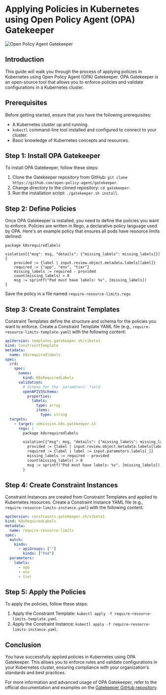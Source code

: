 # Applying Policies in Kubernetes using Open Policy Agent (OPA) Gatekeeper

![Open Policy Agent Gatekeeper](https://kubernetes.io/images/blog/2019-08-06-opa-gatekeeper/v3.png)

## Introduction
This guide will walk you through the process of applying policies in Kubernetes using Open Policy Agent (OPA) Gatekeeper. OPA Gatekeeper is an open-source tool that allows you to enforce policies and validate configurations in a Kubernetes cluster.

## Prerequisites
Before getting started, ensure that you have the following prerequisites:
- A Kubernetes cluster up and running.
- `kubectl` command-line tool installed and configured to connect to your cluster.
- Basic knowledge of Kubernetes concepts and resources.

## Step 1: Install OPA Gatekeeper
To install OPA Gatekeeper, follow these steps:
1. Clone the Gatekeeper repository from GitHub: `git clone https://github.com/open-policy-agent/gatekeeper`.
2. Change directory to the cloned repository: `cd gatekeeper`.
3. Run the installation script: `./gatekeeper.sh install`.

## Step 2: Define Policies
Once OPA Gatekeeper is installed, you need to define the policies you want to enforce. Policies are written in Rego, a declarative policy language used by OPA. Here's an example policy that ensures all pods have resource limits defined:

```rego
package k8srequiredlabels

violation[{"msg": msg, "details": {"missing_labels": missing_labels}}] {
    provided := {label | input.review.object.metadata.labels[label]}
    required := {"app", "env", "tier"}
    missing_labels := required - provided
    count(missing_labels) > 0
    msg := sprintf("Pod must have labels: %v", [missing_labels])
}
```

Save the policy in a file named `require-resource-limits.rego`.

## Step 3: Create Constraint Templates
Constraint Templates define the structure and schema for the policies you want to enforce. Create a Constraint Template YAML file (e.g., `require-resource-limits-template.yaml`) with the following content:

```yaml
apiVersion: templates.gatekeeper.sh/v1beta1
kind: ConstraintTemplate
metadata:
  name: k8srequiredlabels
spec:
  crd:
    spec:
      names:
        kind: K8sRequiredLabels
      validation:
        # Schema for the `parameters` field
        openAPIV3Schema:
          properties:
            labels:
              type: array
              items:
                type: string
  targets:
    - target: admission.k8s.gatekeeper.sh
      rego: |
        package k8srequiredlabels

        violation[{"msg": msg, "details": {"missing_labels": missing_labels}}] {
          provided := {label | input.review.object.metadata.labels[label]}
          required := {label | label := input.parameters.labels[_]}
          missing_labels := required - provided
          count(missing_labels) > 0
          msg := sprintf("Pod must have labels: %v", [missing_labels])
        }
```

## Step 4: Create Constraint Instances
Constraint Instances are created from Constraint Templates and applied to Kubernetes resources. Create a Constraint Instance YAML file (e.g., `require-resource-limits-instance.yaml`) with the following content:

```yaml
apiVersion: constraints.gatekeeper.sh/v1beta1
kind: K8sRequiredLabels
metadata:
  name: require-resource-limits
spec:
  match:
    kinds:
      - apiGroups: [""]
        kinds: ["Pod"]
  parameters:
    labels:
      - app
      - env
      - tier
```

## Step 5: Apply the Policies


To apply the policies, follow these steps:
1. Apply the Constraint Template: `kubectl apply -f require-resource-limits-template.yaml`.
2. Apply the Constraint Instance: `kubectl apply -f require-resource-limits-instance.yaml`.

## Conclusion
You have successfully applied policies in Kubernetes using OPA Gatekeeper. This allows you to enforce rules and validate configurations in your Kubernetes cluster, ensuring compliance with your organization's standards and best practices.

For more information and advanced usage of OPA Gatekeeper, refer to the official documentation and examples on the [Gatekeeper GitHub repository](https://github.com/open-policy-agent/gatekeeper).